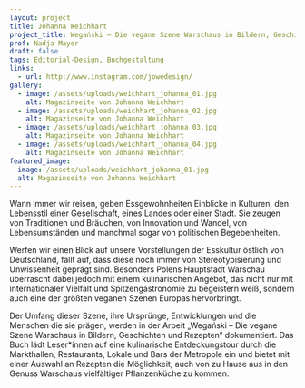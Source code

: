 ```yaml
---
layout: project
title: Johanna Weichhart
project_title: Wegański – Die vegane Szene Warschaus in Bildern, Geschichten und Rezepten
prof: Nadja Mayer
draft: false
tags: Editorial-Design, Buchgestaltung
links:
  - url: http://www.instagram.com/jowedesign/
gallery:
  - image: /assets/uploads/weichhart_johanna_01.jpg
    alt: Magazinseite von Johanna Weichhart
  - image: /assets/uploads/weichhart_johanna_02.jpg
    alt: Magazinseite von Johanna Weichhart
  - image: /assets/uploads/weichhart_johanna_03.jpg
    alt: Magazinseite von Johanna Weichhart
  - image: /assets/uploads/weichhart_johanna_04.jpg
    alt: Magazinseite von Johanna Weichhart
featured_image:
  image: /assets/uploads/weichhart_johanna_01.jpg
  alt: Magazinseite von Johanna Weichhart
---
```

Wann immer wir reisen, geben Essgewohnheiten Einblicke in Kulturen, den Lebensstil einer Gesellschaft, eines Landes oder einer Stadt. Sie zeugen von Traditionen und Bräuchen, von Innovation und Wandel, von Lebensumständen und manchmal sogar von politischen Begebenheiten. 

Werfen wir einen Blick auf unsere Vorstellungen der Esskultur östlich von Deutschland, fällt auf, dass diese noch immer von Stereotypisierung und Unwissenheit geprägt sind. Besonders Polens Hauptstadt Warschau überrascht dabei jedoch mit einem kulinarischen Angebot, das nicht nur mit internationaler Vielfalt und Spitzengastronomie zu begeistern weiß, sondern auch eine der größten veganen Szenen Europas hervorbringt. 

Der Umfang dieser Szene, ihre Ursprünge, Entwicklungen und die Menschen die sie prägen, werden in der Arbeit „Wegański – Die vegane Szene Warschaus in Bildern, Geschichten und Rezepten“ dokumentiert. Das Buch lädt Leser*innen auf eine kulinarische Entdeckungstour durch die Markthallen, Restaurants, Lokale und Bars der Metropole ein und bietet mit einer Auswahl an Rezepten die Möglichkeit, auch von zu Hause aus in den Genuss Warschaus vielfältiger Pflanzenküche zu kommen.